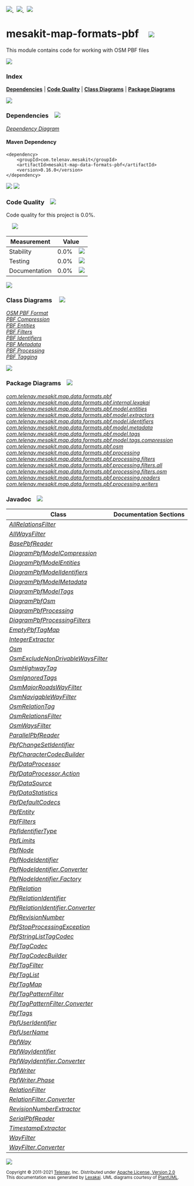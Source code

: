 [//]: # (start-user-text)

<a href="https://www.mesakit.org">
<img src="https://telenav.github.io/telenav-assets/images/icons/web-32.png" srcset="https://telenav.github.io/telenav-assets/images/icons/web-32-2x.png 2x"/>
</a>
&nbsp;
<a href="https://twitter.com/openmesakit">
<img src="https://telenav.github.io/telenav-assets/images/logos/twitter/twitter-32.png" srcset="https://telenav.github.io/telenav-assets/images/logos/twitter/twitter-32-2x.png 2x"/>
</a>
&nbsp;
<a href="https://mesakit.zulipchat.com">
<img src="https://telenav.github.io/telenav-assets/images/logos/zulip/zulip-32.png" srcset="https://telenav.github.io/telenav-assets/images/logos/zulip/zulip-32-2x.png 2x"/>
</a>

[//]: # (end-user-text)

# mesakit-map-formats-pbf &nbsp;&nbsp; <img src="https://telenav.github.io/telenav-assets/images/icons/map-32.png" srcset="https://telenav.github.io/telenav-assets/images/icons/map-32-2x.png 2x"/>

This module contains code for working with OSM PBF files

<img src="https://telenav.github.io/telenav-assets/images/separators/horizontal-line-512.png" srcset="https://telenav.github.io/telenav-assets/images/separators/horizontal-line-512-2x.png 2x"/>

### Index



[**Dependencies**](#dependencies) | [**Code Quality**](#code-quality) | [**Class Diagrams**](#class-diagrams) | [**Package Diagrams**](#package-diagrams)

<img src="https://telenav.github.io/telenav-assets/images/separators/horizontal-line-512.png" srcset="https://telenav.github.io/telenav-assets/images/separators/horizontal-line-512-2x.png 2x"/>

### Dependencies <a name="dependencies"></a> &nbsp;&nbsp; <img src="https://telenav.github.io/telenav-assets/images/icons/dependencies-32.png" srcset="https://telenav.github.io/telenav-assets/images/icons/dependencies-32-2x.png 2x"/>

[*Dependency Diagram*](https://www.mesakit.org/0.16.0/lexakai/mesakit/mesakit-map/data/formats/pbf/documentation/diagrams/dependencies.svg)

#### Maven Dependency

    <dependency>
        <groupId>com.telenav.mesakit</groupId>
        <artifactId>mesakit-map-data-formats-pbf</artifactId>
        <version>0.16.0</version>
    </dependency>

<img src="https://telenav.github.io/telenav-assets/images/separators/horizontal-line-128.png" srcset="https://telenav.github.io/telenav-assets/images/separators/horizontal-line-128-2x.png 2x"/>

[//]: # (start-user-text)



[//]: # (end-user-text)

<img src="https://telenav.github.io/telenav-assets/images/separators/horizontal-line-128.png" srcset="https://telenav.github.io/telenav-assets/images/separators/horizontal-line-128-2x.png 2x"/>

### Code Quality <a name="code-quality"></a> &nbsp;&nbsp; <img src="https://telenav.github.io/telenav-assets/images/icons/ruler-32.png" srcset="https://telenav.github.io/telenav-assets/images/icons/ruler-32-2x.png 2x"/>

Code quality for this project is 0.0%.  
  
&nbsp; &nbsp; <img src="https://telenav.github.io/telenav-assets/images/meters/meter-0-96.png" srcset="https://telenav.github.io/telenav-assets/images/meters/meter-0-96-2x.png 2x"/>

| Measurement   | Value                    |
|---------------|--------------------------|
| Stability     | 0.0%&nbsp; &nbsp; <img src="https://telenav.github.io/telenav-assets/images/meters/meter-0-96.png" srcset="https://telenav.github.io/telenav-assets/images/meters/meter-0-96-2x.png 2x"/>     |
| Testing       | 0.0%&nbsp; &nbsp; <img src="https://telenav.github.io/telenav-assets/images/meters/meter-0-96.png" srcset="https://telenav.github.io/telenav-assets/images/meters/meter-0-96-2x.png 2x"/>       |
| Documentation | 0.0%&nbsp; &nbsp; <img src="https://telenav.github.io/telenav-assets/images/meters/meter-0-96.png" srcset="https://telenav.github.io/telenav-assets/images/meters/meter-0-96-2x.png 2x"/> |

<img src="https://telenav.github.io/telenav-assets/images/separators/horizontal-line-128.png" srcset="https://telenav.github.io/telenav-assets/images/separators/horizontal-line-128-2x.png 2x"/>

### Class Diagrams <a name="class-diagrams"></a> &nbsp; &nbsp; <img src="https://telenav.github.io/telenav-assets/images/icons/diagram-40.png" srcset="https://telenav.github.io/telenav-assets/images/icons/diagram-40-2x.png 2x"/>

[*OSM PBF Format*](https://www.mesakit.org/0.16.0/lexakai/mesakit/mesakit-map/data/formats/pbf/documentation/diagrams/diagram-pbf-osm.svg)  
[*PBF Compression*](https://www.mesakit.org/0.16.0/lexakai/mesakit/mesakit-map/data/formats/pbf/documentation/diagrams/diagram-pbf-model-compression.svg)  
[*PBF Entities*](https://www.mesakit.org/0.16.0/lexakai/mesakit/mesakit-map/data/formats/pbf/documentation/diagrams/diagram-pbf-model-entities.svg)  
[*PBF Filters*](https://www.mesakit.org/0.16.0/lexakai/mesakit/mesakit-map/data/formats/pbf/documentation/diagrams/diagram-pbf-processing-filters.svg)  
[*PBF Identifiers*](https://www.mesakit.org/0.16.0/lexakai/mesakit/mesakit-map/data/formats/pbf/documentation/diagrams/diagram-pbf-model-identifiers.svg)  
[*PBF Metadata*](https://www.mesakit.org/0.16.0/lexakai/mesakit/mesakit-map/data/formats/pbf/documentation/diagrams/diagram-pbf-model-metadata.svg)  
[*PBF Processing*](https://www.mesakit.org/0.16.0/lexakai/mesakit/mesakit-map/data/formats/pbf/documentation/diagrams/diagram-pbf-processing.svg)  
[*PBF Tagging*](https://www.mesakit.org/0.16.0/lexakai/mesakit/mesakit-map/data/formats/pbf/documentation/diagrams/diagram-pbf-model-tags.svg)

<img src="https://telenav.github.io/telenav-assets/images/separators/horizontal-line-128.png" srcset="https://telenav.github.io/telenav-assets/images/separators/horizontal-line-128-2x.png 2x"/>

### Package Diagrams <a name="package-diagrams"></a> &nbsp;&nbsp; <img src="https://telenav.github.io/telenav-assets/images/icons/box-24.png" srcset="https://telenav.github.io/telenav-assets/images/icons/box-24-2x.png 2x"/>

[*com.telenav.mesakit.map.data.formats.pbf*](https://www.mesakit.org/0.16.0/lexakai/mesakit/mesakit-map/data/formats/pbf/documentation/diagrams/com.telenav.mesakit.map.data.formats.pbf.svg)  
[*com.telenav.mesakit.map.data.formats.pbf.internal.lexakai*](https://www.mesakit.org/0.16.0/lexakai/mesakit/mesakit-map/data/formats/pbf/documentation/diagrams/com.telenav.mesakit.map.data.formats.pbf.internal.lexakai.svg)  
[*com.telenav.mesakit.map.data.formats.pbf.model.entities*](https://www.mesakit.org/0.16.0/lexakai/mesakit/mesakit-map/data/formats/pbf/documentation/diagrams/com.telenav.mesakit.map.data.formats.pbf.model.entities.svg)  
[*com.telenav.mesakit.map.data.formats.pbf.model.extractors*](https://www.mesakit.org/0.16.0/lexakai/mesakit/mesakit-map/data/formats/pbf/documentation/diagrams/com.telenav.mesakit.map.data.formats.pbf.model.extractors.svg)  
[*com.telenav.mesakit.map.data.formats.pbf.model.identifiers*](https://www.mesakit.org/0.16.0/lexakai/mesakit/mesakit-map/data/formats/pbf/documentation/diagrams/com.telenav.mesakit.map.data.formats.pbf.model.identifiers.svg)  
[*com.telenav.mesakit.map.data.formats.pbf.model.metadata*](https://www.mesakit.org/0.16.0/lexakai/mesakit/mesakit-map/data/formats/pbf/documentation/diagrams/com.telenav.mesakit.map.data.formats.pbf.model.metadata.svg)  
[*com.telenav.mesakit.map.data.formats.pbf.model.tags*](https://www.mesakit.org/0.16.0/lexakai/mesakit/mesakit-map/data/formats/pbf/documentation/diagrams/com.telenav.mesakit.map.data.formats.pbf.model.tags.svg)  
[*com.telenav.mesakit.map.data.formats.pbf.model.tags.compression*](https://www.mesakit.org/0.16.0/lexakai/mesakit/mesakit-map/data/formats/pbf/documentation/diagrams/com.telenav.mesakit.map.data.formats.pbf.model.tags.compression.svg)  
[*com.telenav.mesakit.map.data.formats.pbf.osm*](https://www.mesakit.org/0.16.0/lexakai/mesakit/mesakit-map/data/formats/pbf/documentation/diagrams/com.telenav.mesakit.map.data.formats.pbf.osm.svg)  
[*com.telenav.mesakit.map.data.formats.pbf.processing*](https://www.mesakit.org/0.16.0/lexakai/mesakit/mesakit-map/data/formats/pbf/documentation/diagrams/com.telenav.mesakit.map.data.formats.pbf.processing.svg)  
[*com.telenav.mesakit.map.data.formats.pbf.processing.filters*](https://www.mesakit.org/0.16.0/lexakai/mesakit/mesakit-map/data/formats/pbf/documentation/diagrams/com.telenav.mesakit.map.data.formats.pbf.processing.filters.svg)  
[*com.telenav.mesakit.map.data.formats.pbf.processing.filters.all*](https://www.mesakit.org/0.16.0/lexakai/mesakit/mesakit-map/data/formats/pbf/documentation/diagrams/com.telenav.mesakit.map.data.formats.pbf.processing.filters.all.svg)  
[*com.telenav.mesakit.map.data.formats.pbf.processing.filters.osm*](https://www.mesakit.org/0.16.0/lexakai/mesakit/mesakit-map/data/formats/pbf/documentation/diagrams/com.telenav.mesakit.map.data.formats.pbf.processing.filters.osm.svg)  
[*com.telenav.mesakit.map.data.formats.pbf.processing.readers*](https://www.mesakit.org/0.16.0/lexakai/mesakit/mesakit-map/data/formats/pbf/documentation/diagrams/com.telenav.mesakit.map.data.formats.pbf.processing.readers.svg)  
[*com.telenav.mesakit.map.data.formats.pbf.processing.writers*](https://www.mesakit.org/0.16.0/lexakai/mesakit/mesakit-map/data/formats/pbf/documentation/diagrams/com.telenav.mesakit.map.data.formats.pbf.processing.writers.svg)

### Javadoc <a name="code-quality"></a> &nbsp;&nbsp; <img src="https://telenav.github.io/telenav-assets/images/icons/books-24.png" srcset="https://telenav.github.io/telenav-assets/images/icons/books-24-2x.png 2x"/>

| Class | Documentation Sections  |
|-------|-------------------------|
| [*AllRelationsFilter*](https://www.mesakit.org/0.16.0/javadoc/mesakit/mesakit-map-data-formats-pbf/com/telenav/mesakit/map/data/formats/pbf/processing/filters/all/AllRelationsFilter.html) |  |  
| [*AllWaysFilter*](https://www.mesakit.org/0.16.0/javadoc/mesakit/mesakit-map-data-formats-pbf/com/telenav/mesakit/map/data/formats/pbf/processing/filters/all/AllWaysFilter.html) |  |  
| [*BasePbfReader*](https://www.mesakit.org/0.16.0/javadoc/mesakit/mesakit-map-data-formats-pbf/com/telenav/mesakit/map/data/formats/pbf/processing/readers/BasePbfReader.html) |  |  
| [*DiagramPbfModelCompression*](https://www.mesakit.org/0.16.0/javadoc/mesakit/mesakit-map-data-formats-pbf/com/telenav/mesakit/map/data/formats/pbf/internal/lexakai/DiagramPbfModelCompression.html) |  |  
| [*DiagramPbfModelEntities*](https://www.mesakit.org/0.16.0/javadoc/mesakit/mesakit-map-data-formats-pbf/com/telenav/mesakit/map/data/formats/pbf/internal/lexakai/DiagramPbfModelEntities.html) |  |  
| [*DiagramPbfModelIdentifiers*](https://www.mesakit.org/0.16.0/javadoc/mesakit/mesakit-map-data-formats-pbf/com/telenav/mesakit/map/data/formats/pbf/internal/lexakai/DiagramPbfModelIdentifiers.html) |  |  
| [*DiagramPbfModelMetadata*](https://www.mesakit.org/0.16.0/javadoc/mesakit/mesakit-map-data-formats-pbf/com/telenav/mesakit/map/data/formats/pbf/internal/lexakai/DiagramPbfModelMetadata.html) |  |  
| [*DiagramPbfModelTags*](https://www.mesakit.org/0.16.0/javadoc/mesakit/mesakit-map-data-formats-pbf/com/telenav/mesakit/map/data/formats/pbf/internal/lexakai/DiagramPbfModelTags.html) |  |  
| [*DiagramPbfOsm*](https://www.mesakit.org/0.16.0/javadoc/mesakit/mesakit-map-data-formats-pbf/com/telenav/mesakit/map/data/formats/pbf/internal/lexakai/DiagramPbfOsm.html) |  |  
| [*DiagramPbfProcessing*](https://www.mesakit.org/0.16.0/javadoc/mesakit/mesakit-map-data-formats-pbf/com/telenav/mesakit/map/data/formats/pbf/internal/lexakai/DiagramPbfProcessing.html) |  |  
| [*DiagramPbfProcessingFilters*](https://www.mesakit.org/0.16.0/javadoc/mesakit/mesakit-map-data-formats-pbf/com/telenav/mesakit/map/data/formats/pbf/internal/lexakai/DiagramPbfProcessingFilters.html) |  |  
| [*EmptyPbfTagMap*](https://www.mesakit.org/0.16.0/javadoc/mesakit/mesakit-map-data-formats-pbf/com/telenav/mesakit/map/data/formats/pbf/model/tags/EmptyPbfTagMap.html) |  |  
| [*IntegerExtractor*](https://www.mesakit.org/0.16.0/javadoc/mesakit/mesakit-map-data-formats-pbf/com/telenav/mesakit/map/data/formats/pbf/model/extractors/IntegerExtractor.html) |  |  
| [*Osm*](https://www.mesakit.org/0.16.0/javadoc/mesakit/mesakit-map-data-formats-pbf/com/telenav/mesakit/map/data/formats/pbf/osm/Osm.html) |  |  
| [*OsmExcludeNonDrivableWaysFilter*](https://www.mesakit.org/0.16.0/javadoc/mesakit/mesakit-map-data-formats-pbf/com/telenav/mesakit/map/data/formats/pbf/processing/filters/osm/OsmExcludeNonDrivableWaysFilter.html) |  |  
| [*OsmHighwayTag*](https://www.mesakit.org/0.16.0/javadoc/mesakit/mesakit-map-data-formats-pbf/com/telenav/mesakit/map/data/formats/pbf/osm/OsmHighwayTag.html) |  |  
| [*OsmIgnoredTags*](https://www.mesakit.org/0.16.0/javadoc/mesakit/mesakit-map-data-formats-pbf/com/telenav/mesakit/map/data/formats/pbf/osm/OsmIgnoredTags.html) |  |  
| [*OsmMajorRoadsWayFilter*](https://www.mesakit.org/0.16.0/javadoc/mesakit/mesakit-map-data-formats-pbf/com/telenav/mesakit/map/data/formats/pbf/processing/filters/osm/OsmMajorRoadsWayFilter.html) |  |  
| [*OsmNavigableWayFilter*](https://www.mesakit.org/0.16.0/javadoc/mesakit/mesakit-map-data-formats-pbf/com/telenav/mesakit/map/data/formats/pbf/processing/filters/osm/OsmNavigableWayFilter.html) |  |  
| [*OsmRelationTag*](https://www.mesakit.org/0.16.0/javadoc/mesakit/mesakit-map-data-formats-pbf/com/telenav/mesakit/map/data/formats/pbf/osm/OsmRelationTag.html) |  |  
| [*OsmRelationsFilter*](https://www.mesakit.org/0.16.0/javadoc/mesakit/mesakit-map-data-formats-pbf/com/telenav/mesakit/map/data/formats/pbf/processing/filters/osm/OsmRelationsFilter.html) |  |  
| [*OsmWaysFilter*](https://www.mesakit.org/0.16.0/javadoc/mesakit/mesakit-map-data-formats-pbf/com/telenav/mesakit/map/data/formats/pbf/processing/filters/osm/OsmWaysFilter.html) |  |  
| [*ParallelPbfReader*](https://www.mesakit.org/0.16.0/javadoc/mesakit/mesakit-map-data-formats-pbf/com/telenav/mesakit/map/data/formats/pbf/processing/readers/ParallelPbfReader.html) |  |  
| [*PbfChangeSetIdentifier*](https://www.mesakit.org/0.16.0/javadoc/mesakit/mesakit-map-data-formats-pbf/com/telenav/mesakit/map/data/formats/pbf/model/metadata/PbfChangeSetIdentifier.html) |  |  
| [*PbfCharacterCodecBuilder*](https://www.mesakit.org/0.16.0/javadoc/mesakit/mesakit-map-data-formats-pbf/com/telenav/mesakit/map/data/formats/pbf/model/tags/compression/PbfCharacterCodecBuilder.html) |  |  
| [*PbfDataProcessor*](https://www.mesakit.org/0.16.0/javadoc/mesakit/mesakit-map-data-formats-pbf/com/telenav/mesakit/map/data/formats/pbf/processing/PbfDataProcessor.html) |  |  
| [*PbfDataProcessor.Action*](https://www.mesakit.org/0.16.0/javadoc/mesakit/mesakit-map-data-formats-pbf/com/telenav/mesakit/map/data/formats/pbf/processing/PbfDataProcessor.Action.html) |  |  
| [*PbfDataSource*](https://www.mesakit.org/0.16.0/javadoc/mesakit/mesakit-map-data-formats-pbf/com/telenav/mesakit/map/data/formats/pbf/processing/PbfDataSource.html) |  |  
| [*PbfDataStatistics*](https://www.mesakit.org/0.16.0/javadoc/mesakit/mesakit-map-data-formats-pbf/com/telenav/mesakit/map/data/formats/pbf/processing/PbfDataStatistics.html) |  |  
| [*PbfDefaultCodecs*](https://www.mesakit.org/0.16.0/javadoc/mesakit/mesakit-map-data-formats-pbf/com/telenav/mesakit/map/data/formats/pbf/model/tags/compression/PbfDefaultCodecs.html) |  |  
| [*PbfEntity*](https://www.mesakit.org/0.16.0/javadoc/mesakit/mesakit-map-data-formats-pbf/com/telenav/mesakit/map/data/formats/pbf/model/entities/PbfEntity.html) |  |  
| [*PbfFilters*](https://www.mesakit.org/0.16.0/javadoc/mesakit/mesakit-map-data-formats-pbf/com/telenav/mesakit/map/data/formats/pbf/processing/filters/PbfFilters.html) |  |  
| [*PbfIdentifierType*](https://www.mesakit.org/0.16.0/javadoc/mesakit/mesakit-map-data-formats-pbf/com/telenav/mesakit/map/data/formats/pbf/model/identifiers/PbfIdentifierType.html) |  |  
| [*PbfLimits*](https://www.mesakit.org/0.16.0/javadoc/mesakit/mesakit-map-data-formats-pbf/com/telenav/mesakit/map/data/formats/pbf/PbfLimits.html) |  |  
| [*PbfNode*](https://www.mesakit.org/0.16.0/javadoc/mesakit/mesakit-map-data-formats-pbf/com/telenav/mesakit/map/data/formats/pbf/model/entities/PbfNode.html) |  |  
| [*PbfNodeIdentifier*](https://www.mesakit.org/0.16.0/javadoc/mesakit/mesakit-map-data-formats-pbf/com/telenav/mesakit/map/data/formats/pbf/model/identifiers/PbfNodeIdentifier.html) |  |  
| [*PbfNodeIdentifier.Converter*](https://www.mesakit.org/0.16.0/javadoc/mesakit/mesakit-map-data-formats-pbf/com/telenav/mesakit/map/data/formats/pbf/model/identifiers/PbfNodeIdentifier.Converter.html) |  |  
| [*PbfNodeIdentifier.Factory*](https://www.mesakit.org/0.16.0/javadoc/mesakit/mesakit-map-data-formats-pbf/com/telenav/mesakit/map/data/formats/pbf/model/identifiers/PbfNodeIdentifier.Factory.html) |  |  
| [*PbfRelation*](https://www.mesakit.org/0.16.0/javadoc/mesakit/mesakit-map-data-formats-pbf/com/telenav/mesakit/map/data/formats/pbf/model/entities/PbfRelation.html) |  |  
| [*PbfRelationIdentifier*](https://www.mesakit.org/0.16.0/javadoc/mesakit/mesakit-map-data-formats-pbf/com/telenav/mesakit/map/data/formats/pbf/model/identifiers/PbfRelationIdentifier.html) |  |  
| [*PbfRelationIdentifier.Converter*](https://www.mesakit.org/0.16.0/javadoc/mesakit/mesakit-map-data-formats-pbf/com/telenav/mesakit/map/data/formats/pbf/model/identifiers/PbfRelationIdentifier.Converter.html) |  |  
| [*PbfRevisionNumber*](https://www.mesakit.org/0.16.0/javadoc/mesakit/mesakit-map-data-formats-pbf/com/telenav/mesakit/map/data/formats/pbf/model/metadata/PbfRevisionNumber.html) |  |  
| [*PbfStopProcessingException*](https://www.mesakit.org/0.16.0/javadoc/mesakit/mesakit-map-data-formats-pbf/com/telenav/mesakit/map/data/formats/pbf/processing/PbfStopProcessingException.html) |  |  
| [*PbfStringListTagCodec*](https://www.mesakit.org/0.16.0/javadoc/mesakit/mesakit-map-data-formats-pbf/com/telenav/mesakit/map/data/formats/pbf/model/tags/compression/PbfStringListTagCodec.html) |  |  
| [*PbfTagCodec*](https://www.mesakit.org/0.16.0/javadoc/mesakit/mesakit-map-data-formats-pbf/com/telenav/mesakit/map/data/formats/pbf/model/tags/compression/PbfTagCodec.html) |  |  
| [*PbfTagCodecBuilder*](https://www.mesakit.org/0.16.0/javadoc/mesakit/mesakit-map-data-formats-pbf/com/telenav/mesakit/map/data/formats/pbf/model/tags/compression/PbfTagCodecBuilder.html) |  |  
| [*PbfTagFilter*](https://www.mesakit.org/0.16.0/javadoc/mesakit/mesakit-map-data-formats-pbf/com/telenav/mesakit/map/data/formats/pbf/model/tags/PbfTagFilter.html) |  |  
| [*PbfTagList*](https://www.mesakit.org/0.16.0/javadoc/mesakit/mesakit-map-data-formats-pbf/com/telenav/mesakit/map/data/formats/pbf/model/tags/PbfTagList.html) |  |  
| [*PbfTagMap*](https://www.mesakit.org/0.16.0/javadoc/mesakit/mesakit-map-data-formats-pbf/com/telenav/mesakit/map/data/formats/pbf/model/tags/PbfTagMap.html) |  |  
| [*PbfTagPatternFilter*](https://www.mesakit.org/0.16.0/javadoc/mesakit/mesakit-map-data-formats-pbf/com/telenav/mesakit/map/data/formats/pbf/model/tags/PbfTagPatternFilter.html) |  |  
| [*PbfTagPatternFilter.Converter*](https://www.mesakit.org/0.16.0/javadoc/mesakit/mesakit-map-data-formats-pbf/com/telenav/mesakit/map/data/formats/pbf/model/tags/PbfTagPatternFilter.Converter.html) |  |  
| [*PbfTags*](https://www.mesakit.org/0.16.0/javadoc/mesakit/mesakit-map-data-formats-pbf/com/telenav/mesakit/map/data/formats/pbf/model/tags/PbfTags.html) |  |  
| [*PbfUserIdentifier*](https://www.mesakit.org/0.16.0/javadoc/mesakit/mesakit-map-data-formats-pbf/com/telenav/mesakit/map/data/formats/pbf/model/metadata/PbfUserIdentifier.html) |  |  
| [*PbfUserName*](https://www.mesakit.org/0.16.0/javadoc/mesakit/mesakit-map-data-formats-pbf/com/telenav/mesakit/map/data/formats/pbf/model/metadata/PbfUserName.html) |  |  
| [*PbfWay*](https://www.mesakit.org/0.16.0/javadoc/mesakit/mesakit-map-data-formats-pbf/com/telenav/mesakit/map/data/formats/pbf/model/entities/PbfWay.html) |  |  
| [*PbfWayIdentifier*](https://www.mesakit.org/0.16.0/javadoc/mesakit/mesakit-map-data-formats-pbf/com/telenav/mesakit/map/data/formats/pbf/model/identifiers/PbfWayIdentifier.html) |  |  
| [*PbfWayIdentifier.Converter*](https://www.mesakit.org/0.16.0/javadoc/mesakit/mesakit-map-data-formats-pbf/com/telenav/mesakit/map/data/formats/pbf/model/identifiers/PbfWayIdentifier.Converter.html) |  |  
| [*PbfWriter*](https://www.mesakit.org/0.16.0/javadoc/mesakit/mesakit-map-data-formats-pbf/com/telenav/mesakit/map/data/formats/pbf/processing/writers/PbfWriter.html) |  |  
| [*PbfWriter.Phase*](https://www.mesakit.org/0.16.0/javadoc/mesakit/mesakit-map-data-formats-pbf/com/telenav/mesakit/map/data/formats/pbf/processing/writers/PbfWriter.Phase.html) |  |  
| [*RelationFilter*](https://www.mesakit.org/0.16.0/javadoc/mesakit/mesakit-map-data-formats-pbf/com/telenav/mesakit/map/data/formats/pbf/processing/filters/RelationFilter.html) |  |  
| [*RelationFilter.Converter*](https://www.mesakit.org/0.16.0/javadoc/mesakit/mesakit-map-data-formats-pbf/com/telenav/mesakit/map/data/formats/pbf/processing/filters/RelationFilter.Converter.html) |  |  
| [*RevisionNumberExtractor*](https://www.mesakit.org/0.16.0/javadoc/mesakit/mesakit-map-data-formats-pbf/com/telenav/mesakit/map/data/formats/pbf/model/extractors/RevisionNumberExtractor.html) |  |  
| [*SerialPbfReader*](https://www.mesakit.org/0.16.0/javadoc/mesakit/mesakit-map-data-formats-pbf/com/telenav/mesakit/map/data/formats/pbf/processing/readers/SerialPbfReader.html) |  |  
| [*TimestampExtractor*](https://www.mesakit.org/0.16.0/javadoc/mesakit/mesakit-map-data-formats-pbf/com/telenav/mesakit/map/data/formats/pbf/model/extractors/TimestampExtractor.html) |  |  
| [*WayFilter*](https://www.mesakit.org/0.16.0/javadoc/mesakit/mesakit-map-data-formats-pbf/com/telenav/mesakit/map/data/formats/pbf/processing/filters/WayFilter.html) |  |  
| [*WayFilter.Converter*](https://www.mesakit.org/0.16.0/javadoc/mesakit/mesakit-map-data-formats-pbf/com/telenav/mesakit/map/data/formats/pbf/processing/filters/WayFilter.Converter.html) |  |  

[//]: # (start-user-text)



[//]: # (end-user-text)

<img src="https://telenav.github.io/telenav-assets/images/separators/horizontal-line-512.png" srcset="https://telenav.github.io/telenav-assets/images/separators/horizontal-line-512-2x.png 2x"/>

<sub>Copyright &#169; 2011-2021 [Telenav](https://telenav.com), Inc. Distributed under [Apache License, Version 2.0](LICENSE)</sub>  
<sub>This documentation was generated by [Lexakai](https://lexakai.org). UML diagrams courtesy of [PlantUML](https://plantuml.com).</sub>
